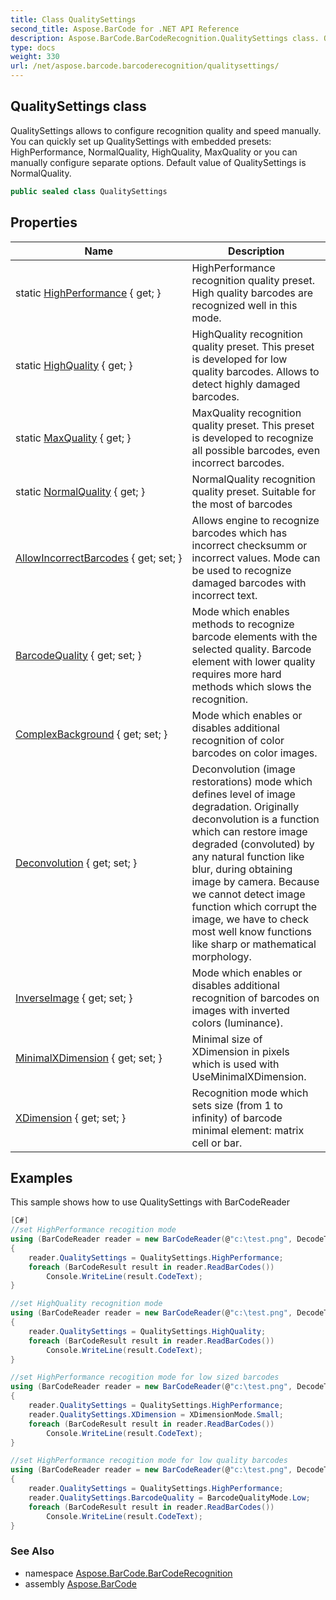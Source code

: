 ```yaml
---
title: Class QualitySettings
second_title: Aspose.BarCode for .NET API Reference
description: Aspose.BarCode.BarCodeRecognition.QualitySettings class. QualitySettings allows to configure recognition quality and speed manually. You can quickly set up QualitySettings with embedded presets HighPerformance NormalQuality HighQuality MaxQuality or you can manually configure separate options. Default value of QualitySettings is NormalQuality
type: docs
weight: 330
url: /net/aspose.barcode.barcoderecognition/qualitysettings/
---
```

## QualitySettings class

QualitySettings allows to configure recognition quality and speed manually. You can quickly set up QualitySettings with embedded presets: HighPerformance, NormalQuality, HighQuality, MaxQuality or you can manually configure separate options. Default value of QualitySettings is NormalQuality.

```csharp
public sealed class QualitySettings
```

## Properties

| Name | Description |
| --- | --- |
| static [HighPerformance](../../aspose.barcode.barcoderecognition/qualitysettings/highperformance/) { get; } | HighPerformance recognition quality preset. High quality barcodes are recognized well in this mode. |
| static [HighQuality](../../aspose.barcode.barcoderecognition/qualitysettings/highquality/) { get; } | HighQuality recognition quality preset. This preset is developed for low quality barcodes. Allows to detect highly damaged barcodes. |
| static [MaxQuality](../../aspose.barcode.barcoderecognition/qualitysettings/maxquality/) { get; } | MaxQuality recognition quality preset. This preset is developed to recognize all possible barcodes, even incorrect barcodes. |
| static [NormalQuality](../../aspose.barcode.barcoderecognition/qualitysettings/normalquality/) { get; } | NormalQuality recognition quality preset. Suitable for the most of barcodes |
| [AllowIncorrectBarcodes](../../aspose.barcode.barcoderecognition/qualitysettings/allowincorrectbarcodes/) { get; set; } | Allows engine to recognize barcodes which has incorrect checksumm or incorrect values. Mode can be used to recognize damaged barcodes with incorrect text. |
| [BarcodeQuality](../../aspose.barcode.barcoderecognition/qualitysettings/barcodequality/) { get; set; } | Mode which enables methods to recognize barcode elements with the selected quality. Barcode element with lower quality requires more hard methods which slows the recognition. |
| [ComplexBackground](../../aspose.barcode.barcoderecognition/qualitysettings/complexbackground/) { get; set; } | Mode which enables or disables additional recognition of color barcodes on color images. |
| [Deconvolution](../../aspose.barcode.barcoderecognition/qualitysettings/deconvolution/) { get; set; } | Deconvolution (image restorations) mode which defines level of image degradation. Originally deconvolution is a function which can restore image degraded (convoluted) by any natural function like blur, during obtaining image by camera. Because we cannot detect image function which corrupt the image, we have to check most well know functions like sharp or mathematical morphology. |
| [InverseImage](../../aspose.barcode.barcoderecognition/qualitysettings/inverseimage/) { get; set; } | Mode which enables or disables additional recognition of barcodes on images with inverted colors (luminance). |
| [MinimalXDimension](../../aspose.barcode.barcoderecognition/qualitysettings/minimalxdimension/) { get; set; } | Minimal size of XDimension in pixels which is used with UseMinimalXDimension. |
| [XDimension](../../aspose.barcode.barcoderecognition/qualitysettings/xdimension/) { get; set; } | Recognition mode which sets size (from 1 to infinity) of barcode minimal element: matrix cell or bar. |

## Examples

This sample shows how to use QualitySettings with BarCodeReader

```csharp
[C#]
//set HighPerformance recogition mode
using (BarCodeReader reader = new BarCodeReader(@"c:\test.png", DecodeType.Code39Extended, DecodeType.Code128))
{
    reader.QualitySettings = QualitySettings.HighPerformance;
    foreach (BarCodeResult result in reader.ReadBarCodes())
        Console.WriteLine(result.CodeText);
}

//set HighQuality recognition mode
using (BarCodeReader reader = new BarCodeReader(@"c:\test.png", DecodeType.Code39Extended, DecodeType.Code128))
{
    reader.QualitySettings = QualitySettings.HighQuality;
    foreach (BarCodeResult result in reader.ReadBarCodes())
        Console.WriteLine(result.CodeText);
}

//set HighPerformance recogition mode for low sized barcodes
using (BarCodeReader reader = new BarCodeReader(@"c:\test.png", DecodeType.Code39Extended, DecodeType.Code128))
{
    reader.QualitySettings = QualitySettings.HighPerformance;
    reader.QualitySettings.XDimension = XDimensionMode.Small;
    foreach (BarCodeResult result in reader.ReadBarCodes())
        Console.WriteLine(result.CodeText);
}

//set HighPerformance recogition mode for low quality barcodes
using (BarCodeReader reader = new BarCodeReader(@"c:\test.png", DecodeType.Code39Extended, DecodeType.Code128))
{
    reader.QualitySettings = QualitySettings.HighPerformance;
    reader.QualitySettings.BarcodeQuality = BarcodeQualityMode.Low;
    foreach (BarCodeResult result in reader.ReadBarCodes())
        Console.WriteLine(result.CodeText);
}    
```

### See Also

* namespace [Aspose.BarCode.BarCodeRecognition](../../aspose.barcode.barcoderecognition/)
* assembly [Aspose.BarCode](../../)


